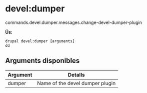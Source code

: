 # devel:dumper
commands.devel.dumper.messages.change-devel-dumper-plugin

**Ús:**
```
drupal devel:dumper [arguments]
dd
```

## Arguments disponibles
Argument | Detalls
---------|-------------
dumper | Name of the devel dumper plugin
